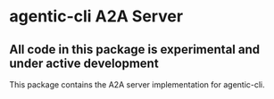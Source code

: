 # agentic-cli A2A Server

## All code in this package is experimental and under active development

This package contains the A2A server implementation for agentic-cli.
